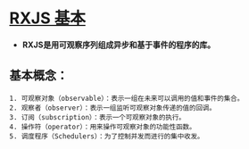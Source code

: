 # [RXJS 基本](https://rxjs.dev/guide/overview)
* **RXJS是用可观察序列组成异步和基于事件的程序的库。**
## 基本概念：
    1. 可观察对象（observable）：表示一组在未来可以调用的值和事件的集合。
    2. 观察者（observer）：表示一组监听可观察对象传递的值的回调。
    3. 订阅（subscription）：表示一个可观察对象的执行。
    4. 操作符（operator）：用来操作可观察对象的功能性函数。
    5. 调度程序（Schedulers）：为了控制并发而进行的集中收发。
   
   
